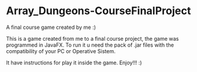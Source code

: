 # Array_Dungeons-CourseFinalProject
A final course game created by me :)

This is a game created from me to a final course project, the game was programmed in JavaFX.
To run it u need the pack of .jar files with the compatibility of your PC or Operative Sistem.

It have instructions for play it inside the game. Enjoy!!! :)
